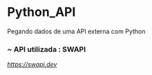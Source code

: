 # Python_API
Pegando dados de uma API externa com Python

<h3>~ API utilizada : SWAPI</h3>

<i>https://swapi.dev</i>
